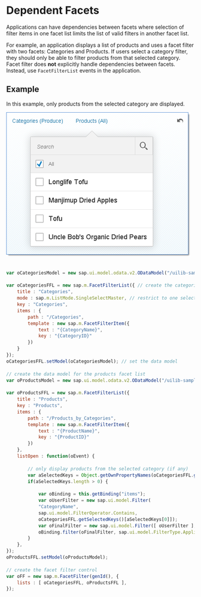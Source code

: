 <!-- loioe7027747b8ef4ef483cadeeec4cffb1e -->

# Dependent Facets

Applications can have dependencies between facets where selection of filter items in one facet list limits the list of valid filters in another facet list.

For example, an application displays a list of products and uses a facet filter with two facets: Categories and Products. If users select a category filter, they should only be able to filter products from that selected category. Facet filter does **not** explicitly handle dependencies between facets. Instead, use `FacetFilterList` events in the application.



## Example

In this example, only products from the selected category are displayed.

![](images/SAPUI5_Facet_Filter_Dependent_Facets_Example_1f47e60.png)

```js

var oCategoriesModel = new sap.ui.model.odata.v2.ODataModel("/uilib-sample/proxy/http/services.odata.org/V3/Northwind/Northwind.svc");

var oCategoriesFFL = new sap.m.FacetFilterList({ // create the categories facet list
    title : "Categories",
    mode : sap.m.ListMode.SingleSelectMaster, // restrict to one selection for simplicity
    key : "Categories",
    items : {
        path : "/Categories",
        template : new sap.m.FacetFilterItem({
            text : "{CategoryName}",
            key : "{CategoryID}"
        })
    }
});
oCategoriesFFL.setModel(oCategoriesModel); // set the data model

// create the data model for the products facet list
var oProductsModel = new sap.ui.model.odata.v2.ODataModel("/uilib-sample/proxy/http/services.odata.org/V3/Northwind/Northwind.svc");

var oProductsFFL = new sap.m.FacetFilterList({
    title : "Products",
    key : "Products",
    items : {
        path : "/Products_by_Categories",
        template : new sap.m.FacetFilterItem({
            text : "{ProductName}",
            key : "{ProductID}"
        })
    },
    listOpen : function(oEvent) {

        // only display products from the selected category (if any)
        var aSelectedKeys = Object.getOwnPropertyNames(oCategoriesFFL.getSelectedKeys());
        if(aSelectedKeys.length > 0) {
            
            var oBinding = this.getBinding("items");
            var oUserFilter = new sap.ui.model.Filter(
            "CategoryName", 
            sap.ui.model.FilterOperator.Contains,
            oCategoriesFFL.getSelectedKeys()[aSelectedKeys[0]]);
            var oFinalFilter = new sap.ui.model.Filter([ oUserFilter ], true);
            oBinding.filter(oFinalFilter, sap.ui.model.FilterType.Application);
        }
    },
});
oProductsFFL.setModel(oProductsModel);

// create the facet filter control
var oFF = new sap.m.FacetFilter(genId(), { 
    lists : [ oCategoriesFFL, oProductsFFL ],
});

```

